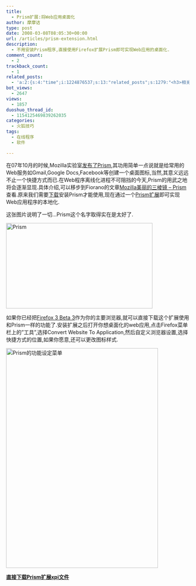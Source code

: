 ```yaml
---
title:
  - Prism扩展:将Web应用桌面化
author: 摩摩诘
type: post
date: 2008-03-08T08:05:30+00:00
url: /articles/prism-extension.html
description:
  - 不用安装Prism程序,直接使用Firefox扩展Prism即可实现Web应用的桌面化.
comment_count:
  - 2
trackback_count:
  - 1
related_posts:
  - 'a:2:{s:4:"time";i:1224876537;s:13:"related_posts";s:1279:"<h3>相关日志</h3><ul class="related_post"><li><a href="http://www.digglife.cn/articles/use-wikipedia-offline.html" title="离线搜索维基百科WikiTaxi">离线搜索维基百科WikiTaxi</a></li><li><a href="http://www.digglife.cn/articles/my-favorite-vista-features.html" title="我最喜欢的Windows Vista功能">我最喜欢的Windows Vista功能</a></li><li><a href="http://www.digglife.cn/articles/picture-textaizer-ascii-art.html" title="将普通图片转换为字符或ASCII码拼图">将普通图片转换为字符或ASCII码拼图</a></li><li><a href="http://www.digglife.cn/articles/ubuntu-windows-xp-vista-firefox-profile.html" title="Ubuntu,Windows Vista和XP共享Firefox配置文件">Ubuntu,Windows Vista和XP共享Firefox配置文件</a></li><li><a href="http://www.digglife.cn/articles/enhance-mobile-phone-pics.html" title="如何提高手机照片的质量">如何提高手机照片的质量</a></li><li><a href="http://www.digglife.cn/articles/custom-windows-interface-tools.html" title="9个工具打造焕然一新的Windows界面">9个工具打造焕然一新的Windows界面</a></li><li><a href="http://www.digglife.cn/articles/convert-powerpoint-flash.html" title="免费将Powerpoint转换为Flash">免费将Powerpoint转换为Flash</a></li></ul>";}'
bot_views:
  - 2647
views:
  - 1857
duoshuo_thread_id:
  - 1154125469839262035
categories:
  - 火狐技巧
tags:
  - 在线程序
  - 软件

---
```

在07年10月的时候,Mozilla实验室<a href="http://labs.mozilla.com/2007/10/prism/" target="_blank">发布了Prism</a>,其功用简单一点说就是给常用的Web服务如Gmail,Google Docs,Facebook等创建一个桌面图标,当然,其意义远远不止一个快捷方式而已.在Web程序离线化进程不可阻挡的今天,Prism的用武之地将会逐渐显现.具体介绍,可以移步到Fiorano的文章[Mozilla美丽的三棱镜 &#8211; Prism][1]查看.原来我们需要<a href="http://starkravingfinkle.org/projects/webrunner/prism-0.8-win32.exe" target="_blank">下载</a>安装Prism才能使用,现在通过一个<a href="https://addons.mozilla.org/en-US/firefox/addon/6665" title="Prism扩展" target="_blank">Prism扩展</a>即可实现Web应用程序的本地化.

<!--more-->

这张图片说明了一切&#8230;Prism这个名字取得实在是太好了.

<img src="http://digglife.qiniudn.com/wp-content/uploads/2008/03/prism.jpg" alt="Prism" title="Prism" width="400" height="233" />

如果你已经把<a href="https://www.digglife.net/articles/first-look-of-firefox3b3.html" title="Firefox 3 Beta 3" target="_blank">Firefox 3 Beta 3</a>作为你的主要浏览器,就可以直接下载这个扩展使用和Prism一样的功能了.安装扩展之后打开你想桌面化的web应用,点击Firefox菜单栏上的&#8221;工具&#8221;,选择Convert Website To Application,然后自定义浏览器设置,选择快捷方式的位置,如果你愿意,还可以更改图标样式.

<img src="http://digglife.qiniudn.com/wp-content/uploads/2008/03/prism-menu.png" alt="Prism的功能设定菜单" title="Prism的功能设定菜单" width="415" height="599" />

<a href="https://addons.mozilla.org/en-US/firefox/downloads/file/24730/prism_for_firefox-0.2-fx-win.xpi" target="_blank"><strong>直接下载Prism扩展xpi文件</strong></a>

 [1]: http://www.gtalkme.com/sciencetech/mozilla-prism-bringing-web-apps-to-the-desktop.html